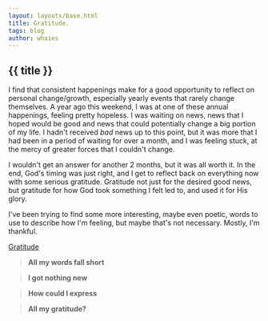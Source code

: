 ```yaml
---
layout: layouts/base.html
title: Gratitude.
tags: blog
author: whaies
---
```


## {{ title }}

I find that consistent happenings make for a good opportunity to reflect on personal change/growth, especially yearly events that rarely change themselves. A year ago this weekend, I was at one of these annual happenings, feeling pretty hopeless. I was waiting on news, news that I hoped would be good and news that could potentially change a big portion of my life. I hadn't received _bad_ news up to this point, but it was more that I had been in a period of waiting for over a month, and I was feeling stuck, at the mercy of greater forces that I couldn't change.

I wouldn't get an answer for another 2 months, but it was all worth it. In the end, God's timing was just right, and I get to reflect back on everything now with some serious gratitude. Gratitude not just for the desired good news, but gratitude for how God took something I felt led to, and used it for His glory.

I've been trying to find some more interesting, maybe even poetic, words to use to describe how I'm feeling, but maybe that's not necessary. Mostly, I'm thankful.

[Gratitude](https://open.spotify.com/track/0cXV6AoJBnrnrXK0toJHpB?si=0281d86254c246d9)

> **All my words fall short**

> **I got nothing new**

> **How could I express**

> **All my gratitude?**
